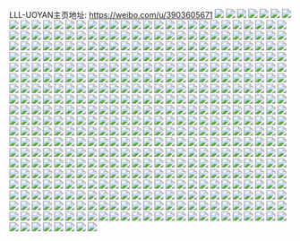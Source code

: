 LLL-UOYAN主页地址: https://weibo.com/u/3903605671 
![](https://wx4.sinaimg.cn/mw2000/e8ac4ba7gy1h92jmel3jvj22c03401ky.jpg) 
![](https://wx4.sinaimg.cn/mw2000/e8ac4ba7gy1h92jmfathbj22c0340hdt.jpg) 
![](https://wx4.sinaimg.cn/mw2000/e8ac4ba7gy1h92jmg2zqtj22c0340hdt.jpg) 
![](https://wx4.sinaimg.cn/mw2000/e8ac4ba7gy1h92jmgt8lcj22282o3b29.jpg) 
![](https://wx4.sinaimg.cn/mw2000/e8ac4ba7gy1h92jmbzej5j21vc2mtb29.jpg) 
![](https://wx4.sinaimg.cn/mw2000/e8ac4ba7gy1h92jmhko3lj22c02sce81.jpg) 
![](https://wx4.sinaimg.cn/mw2000/e8ac4ba7gy1h92jmie51tj225e2ltkjl.jpg) 
![](https://wx4.sinaimg.cn/mw2000/e8ac4ba7gy1h92jmj2lvlj22512um7wh.jpg) 
![](https://wx4.sinaimg.cn/mw2000/e8ac4ba7gy1h8wrapc7a4j22c0340qva.jpg) 
![](https://wx4.sinaimg.cn/mw2000/e8ac4ba7gy1h8wratj4h8j22c0340u10.jpg) 
![](https://wx4.sinaimg.cn/mw2000/e8ac4ba7gy1h8wrawuxsyj22bz2bze83.jpg) 
![](https://wx4.sinaimg.cn/mw2000/e8ac4ba7gy1h8wraxpjygj20lc0sgk46.jpg) 
![](https://wx4.sinaimg.cn/mw2000/e8ac4ba7gy1h8wrakd75zj22c0340kjq.jpg) 
![](https://wx4.sinaimg.cn/mw2000/e8ac4ba7gy1h8wrayaufbj20lc0sgwtc.jpg) 
![](https://wx4.sinaimg.cn/mw2000/e8ac4ba7gy1h8wrazgysrj22fz2gmhdu.jpg) 
![](https://wx4.sinaimg.cn/mw2000/e8ac4ba7gy1h8wrb2sj8oj22c0340u0z.jpg) 
![](https://wx4.sinaimg.cn/mw2000/e8ac4ba7gy1h8wrb3oj3cj20kw2we1kx.jpg) 
![](https://wx4.sinaimg.cn/mw2000/e8ac4ba7gy1h8wrb7567pj22bz2rt1l0.jpg) 
![](https://wx4.sinaimg.cn/mw2000/e8ac4ba7ly1h86dkrbsgpj20u00yajxz.jpg) 
![](https://wx4.sinaimg.cn/mw2000/e8ac4ba7ly1h86dwg2m4yj20u0140thq.jpg) 
![](https://wx4.sinaimg.cn/mw2000/e8ac4ba7ly1h86dkrwp7ej20u019mai0.jpg) 
![](https://wx4.sinaimg.cn/mw2000/e8ac4ba7ly1h855rg5bu0j20u0106n23.jpg) 
![](https://wx4.sinaimg.cn/mw2000/e8ac4ba7ly1h7r7us4rg8j20kw0vck0y.jpg) 
![](https://wx4.sinaimg.cn/mw2000/e8ac4ba7ly1h73v46jut7j22hl340aph.jpg) 
![](https://wx4.sinaimg.cn/mw2000/e8ac4ba7ly1h73v48bqq6j22bz2ifn5p.jpg) 
![](https://wx4.sinaimg.cn/mw2000/e8ac4ba7ly1h73v648dp6j20wi1yc7ke.jpg) 
![](https://wx4.sinaimg.cn/mw2000/e8ac4ba7ly1h73v6wjkvxj20wi1ycnds.jpg) 
![](https://wx4.sinaimg.cn/mw2000/e8ac4ba7ly1h6x2whppjbj20zk1bf7cg.jpg) 
![](https://wx4.sinaimg.cn/mw2000/e8ac4ba7ly1h6vy2m2tjgj20wi1yc7wh.jpg) 
![](https://wx4.sinaimg.cn/mw2000/e8ac4ba7ly1h6vy5rzte9j20kw4lje1q.jpg) 
![](https://wx4.sinaimg.cn/mw2000/e8ac4ba7ly1h6vy2ho1aqj22c0340npd.jpg) 
![](https://wx4.sinaimg.cn/mw2000/e8ac4ba7ly1h6q4kfmfsxj21o0280qv5.jpg) 
![](https://wx4.sinaimg.cn/mw2000/e8ac4ba7ly1h6q4kd93vfj21o02807wi.jpg) 
![](https://wx4.sinaimg.cn/mw2000/e8ac4ba7ly1h6q4l2zqyqj21o0280kjl.jpg) 
![](https://wx4.sinaimg.cn/mw2000/e8ac4ba7ly1h6q4l11bjrj22c0340x6r.jpg) 
![](https://wx4.sinaimg.cn/mw2000/e8ac4ba7ly1h6q4t47j2gj20kw1iu4f1.jpg) 
![](https://wx4.sinaimg.cn/mw2000/e8ac4ba7gy1h5d25mz83uj20u01407f7.jpg) 
![](https://wx4.sinaimg.cn/mw2000/e8ac4ba7gy1h5d25ky62zj20u0140ajk.jpg) 
![](https://wx4.sinaimg.cn/mw2000/e8ac4ba7gy1h5d77w9zdij20u0140q90.jpg) 
![](https://wx4.sinaimg.cn/mw2000/e8ac4ba7gy1h5d77t6s44j20u00u045p.jpg) 
![](https://wx4.sinaimg.cn/mw2000/e8ac4ba7gy1h5d30ytqk4j20kw2bi163.jpg) 
![](https://wx4.sinaimg.cn/mw2000/e8ac4ba7gy1h5d21evtolj20u0140jz7.jpg) 
![](https://wx4.sinaimg.cn/mw2000/e8ac4ba7gy1h5d20aq3vdj20u10u0tef.jpg) 
![](https://wx4.sinaimg.cn/mw2000/e8ac4ba7gy1h5d77ve2stj20u0140477.jpg) 
![](https://wx4.sinaimg.cn/mw2000/e8ac4ba7gy1h5d77vuedjj20u00u0aeq.jpg) 
![](https://wx4.sinaimg.cn/mw2000/e8ac4ba7gy1h57p2z6fy8j22c0340kjm.jpg) 
![](https://wx4.sinaimg.cn/mw2000/e8ac4ba7gy1h57p31qqebj21o02804qq.jpg) 
![](https://wx4.sinaimg.cn/mw2000/e8ac4ba7gy1h57p39pj3zj22c0340x6q.jpg) 
![](https://wx4.sinaimg.cn/mw2000/e8ac4ba7gy1h57p3cx7yfj22c03407wk.jpg) 
![](https://wx4.sinaimg.cn/mw2000/e8ac4ba7gy1h57p3f7mc4j22c0340npf.jpg) 
![](https://wx4.sinaimg.cn/mw2000/e8ac4ba7gy1h57p3h0runj22c03404qr.jpg) 
![](https://wx4.sinaimg.cn/mw2000/e8ac4ba7gy1h4eogdzcktj22c0340b2a.jpg) 
![](https://wx4.sinaimg.cn/mw2000/e8ac4ba7gy1h45egzhefwj22c0340b2a.jpg) 
![](https://wx4.sinaimg.cn/mw2000/e8ac4ba7gy1h4a33r5io8j22bz2bzhdu.jpg) 
![](https://wx4.sinaimg.cn/mw2000/e8ac4ba7gy1h45egy0re3j22c03401kz.jpg) 
![](https://wx4.sinaimg.cn/mw2000/e8ac4ba7gy1h4eoed5m4wj21400u048y.jpg) 
![](https://wx4.sinaimg.cn/mw2000/e8ac4ba7gy1h4eocv82ntj20mi0u0tcn.jpg) 
![](https://wx4.sinaimg.cn/mw2000/e8ac4ba7gy1h4a366vm4xj22c0340e82.jpg) 
![](https://wx4.sinaimg.cn/mw2000/e8ac4ba7gy1h4a36awjq6j22c0340u0z.jpg) 
![](https://wx4.sinaimg.cn/mw2000/e8ac4ba7gy1h4a3620ap8j22c03404qs.jpg) 
![](https://wx4.sinaimg.cn/mw2000/e8ac4ba7gy1h4a36cuhvdj22c0340npe.jpg) 
![](https://wx4.sinaimg.cn/mw2000/e8ac4ba7gy1h4eogc2e0nj22c0340hdu.jpg) 
![](https://wx4.sinaimg.cn/mw2000/e8ac4ba7gy1h4eojg1490j22c03404qq.jpg) 
![](https://wx4.sinaimg.cn/mw2000/e8ac4ba7gy1h4a36f7rirj22c0340e82.jpg) 
![](https://wx4.sinaimg.cn/mw2000/e8ac4ba7gy1h3yr43bs86j218w0u0h1i.jpg) 
![](https://wx4.sinaimg.cn/mw2000/e8ac4ba7gy1h3yr41jugdj218w0u0h1v.jpg) 
![](https://wx4.sinaimg.cn/mw2000/e8ac4ba7gy1h3yr44mzwhj218w0u07jr.jpg) 
![](https://wx4.sinaimg.cn/mw2000/e8ac4ba7gy1h3iabyknl0j20u018wguc.jpg) 
![](https://wx4.sinaimg.cn/mw2000/e8ac4ba7gy1h3iac082m0j20u018wqf5.jpg) 
![](https://wx4.sinaimg.cn/mw2000/e8ac4ba7gy1h3iac1uf7nj20u018xguw.jpg) 
![](https://wx4.sinaimg.cn/mw2000/e8ac4ba7gy1h3iac37yl6j20u018wdqx.jpg) 
![](https://wx4.sinaimg.cn/mw2000/e8ac4ba7gy1h3iac7rdrgj218w0u0tf3.jpg) 
![](https://wx4.sinaimg.cn/mw2000/e8ac4ba7gy1h3iac4apd0j20u018wn9q.jpg) 
![](https://wx4.sinaimg.cn/mw2000/e8ac4ba7gy1h3iac5l3wwj20u018wtlx.jpg) 
![](https://wx4.sinaimg.cn/mw2000/e8ac4ba7gy1h3iacazw9fj20u018w4c8.jpg) 
![](https://wx4.sinaimg.cn/mw2000/e8ac4ba7gy1h3iac6qycqj218w0u0gtt.jpg) 
![](https://wx4.sinaimg.cn/mw2000/e8ac4ba7gy1h3iabxprjdj218w0u00zl.jpg) 
![](https://wx4.sinaimg.cn/mw2000/e8ac4ba7gy1h3iac8j5izj20u018wwn3.jpg) 
![](https://wx4.sinaimg.cn/mw2000/e8ac4ba7gy1h3iac9m51vj20kw0rwq7u.jpg) 
![](https://wx4.sinaimg.cn/mw2000/e8ac4ba7gy1h3iacbkqdgj218w0u0wkp.jpg) 
![](https://wx4.sinaimg.cn/mw2000/e8ac4ba7gy1h3gbd6jtu4j20u00ui464.jpg) 
![](https://wx4.sinaimg.cn/mw2000/e8ac4ba7gy1h3gbd5fmvqj20u0140gwv.jpg) 
![](https://wx4.sinaimg.cn/mw2000/e8ac4ba7gy1h3gbd4v0ecj20u01acqg9.jpg) 
![](https://wx4.sinaimg.cn/mw2000/e8ac4ba7gy1h3gbd615hwj20u21da7uc.jpg) 
![](https://wx4.sinaimg.cn/mw2000/e8ac4ba7gy1h3gbbk1yvaj20kw10k7h4.jpg) 
![](https://wx4.sinaimg.cn/mw2000/e8ac4ba7ly1h39z8y2vnhj20u00u0q9l.jpg) 
![](https://wx4.sinaimg.cn/mw2000/e8ac4ba7ly1h39zrym1wtj20u01407fg.jpg) 
![](https://wx4.sinaimg.cn/mw2000/e8ac4ba7ly1h39zs079ynj20u00yswoa.jpg) 
![](https://wx4.sinaimg.cn/mw2000/e8ac4ba7ly1h39zw75v1aj20u0140n7u.jpg) 
![](https://wx4.sinaimg.cn/mw2000/e8ac4ba7ly1h3a0oxarn0j21410u044v.jpg) 
![](https://wx4.sinaimg.cn/mw2000/e8ac4ba7ly1h39zs14b8kj20u0140k2q.jpg) 
![](https://wx4.sinaimg.cn/mw2000/e8ac4ba7ly1h3a0sgd1owj20kw1zc4b7.jpg) 
![](https://wx4.sinaimg.cn/mw2000/e8ac4ba7ly1h2xrod14dxj20kw17iwnf.jpg) 
![](https://wx4.sinaimg.cn/mw2000/e8ac4ba7ly1h2xrodkavuj20u0140qah.jpg) 
![](https://wx4.sinaimg.cn/mw2000/e8ac4ba7ly1h2xroeaa13j20u01hck0h.jpg) 
![](https://wx4.sinaimg.cn/mw2000/e8ac4ba7ly1h2xrocc3w1j20u01407cq.jpg) 
![](https://wx4.sinaimg.cn/mw2000/e8ac4ba7ly1h2xroeyn1dj20u01407bv.jpg) 
![](https://wx4.sinaimg.cn/mw2000/e8ac4ba7ly1h2xu3waurwj20u01sygrn.jpg) 
![](https://wx4.sinaimg.cn/mw2000/e8ac4ba7ly1h2f28jgfssj20u014043r.jpg) 
![](https://wx4.sinaimg.cn/mw2000/e8ac4ba7ly1h2f28kflfzj20u0141agl.jpg) 
![](https://wx4.sinaimg.cn/mw2000/e8ac4ba7ly1h2f28kz9sjj20u014044i.jpg) 
![](https://wx4.sinaimg.cn/mw2000/e8ac4ba7ly1h208b08pjlj20k00ihmy2.jpg) 
![](https://wx4.sinaimg.cn/mw2000/e8ac4ba7ly1h13xz4oazlj20u01407dn.jpg) 
![](https://wx4.sinaimg.cn/mw2000/e8ac4ba7ly1h13xz5bpakj20u0140do8.jpg) 
![](https://wx4.sinaimg.cn/mw2000/e8ac4ba7ly1h07apcx635j20kw0vck1t.jpg) 
![](https://wx4.sinaimg.cn/mw2000/e8ac4ba7ly1h07auah3mej22c03407wi.jpg) 
![](https://wx4.sinaimg.cn/mw2000/e8ac4ba7ly1h07apbr3nyj21o02804qq.jpg) 
![](https://wx4.sinaimg.cn/mw2000/e8ac4ba7ly1h07aqkf1fdj22801o0e82.jpg) 
![](https://wx4.sinaimg.cn/mw2000/e8ac4ba7ly1h07apr6cd5j21o02801kz.jpg) 
![](https://wx4.sinaimg.cn/mw2000/e8ac4ba7ly1h07arimckmj22801o04qq.jpg) 
![](https://wx4.sinaimg.cn/mw2000/e8ac4ba7ly1gzzceanr04j21nz1nze81.jpg) 
![](https://wx4.sinaimg.cn/mw2000/e8ac4ba7ly1gyz5mjdon8j21o02801ky.jpg) 
![](https://wx4.sinaimg.cn/mw2000/e8ac4ba7ly1gyz5m32xr5j21o02801ky.jpg) 
![](https://wx4.sinaimg.cn/mw2000/e8ac4ba7ly1gyz5mudrm2j21o0280u0x.jpg) 
![](https://wx4.sinaimg.cn/mw2000/e8ac4ba7ly1gyz5n4gfxxj21o0280qv5.jpg) 
![](https://wx4.sinaimg.cn/mw2000/e8ac4ba7gy1gyenoakjykj20kw0ti11h.jpg) 
![](https://wx4.sinaimg.cn/mw2000/e8ac4ba7gy1gyenocx6oij222x2iekjm.jpg) 
![](https://wx4.sinaimg.cn/mw2000/e8ac4ba7gy1gyenognxwrj22bz2pe7wk.jpg) 
![](https://wx4.sinaimg.cn/mw2000/e8ac4ba7gy1gyenoa0otgj22c02qnu0z.jpg) 
![](https://wx4.sinaimg.cn/mw2000/e8ac4ba7gy1gyenol48jlj22c03407wj.jpg) 
![](https://wx4.sinaimg.cn/mw2000/e8ac4ba7gy1gyenop5x0wj22c03407wj.jpg) 
![](https://wx4.sinaimg.cn/mw2000/e8ac4ba7gy1gyenos8swjj22bz2vt4qr.jpg) 
![](https://wx4.sinaimg.cn/mw2000/e8ac4ba7gy1gy7x4c5kjwj20xc2s0npd.jpg) 
![](https://wx4.sinaimg.cn/mw2000/e8ac4ba7gy1gy7x1p9aljj20xc2yzkjl.jpg) 
![](https://wx4.sinaimg.cn/mw2000/e8ac4ba7gy1gy7x76osduj20zg1ba42h.jpg) 
![](https://wx4.sinaimg.cn/mw2000/e8ac4ba7gy1gy7x4ga3hij22c02bzhdu.jpg) 
![](https://wx4.sinaimg.cn/mw2000/e8ac4ba7gy1gy7x4kun0wj22c03401l1.jpg) 
![](https://wx4.sinaimg.cn/mw2000/e8ac4ba7gy1gy7x24a7w1j23402c0kjo.jpg) 
![](https://wx4.sinaimg.cn/mw2000/e8ac4ba7gy1gy7x75lugwj22c0340u0y.jpg) 
![](https://wx4.sinaimg.cn/mw2000/e8ac4ba7gy1gy7xb8jbf4j233z23mu0z.jpg) 
![](https://wx4.sinaimg.cn/mw2000/e8ac4ba7gy1gy7xe4m4d6j20wi0wijxv.jpg) 
![](https://wx4.sinaimg.cn/mw2000/e8ac4ba7ly1gxxgjatvgdj2334446npf.jpg) 
![](https://wx4.sinaimg.cn/mw2000/e8ac4ba7ly1gxxgk9v73dj22db35shdv.jpg) 
![](https://wx4.sinaimg.cn/mw2000/e8ac4ba7ly1gxxgkfif6jj2334446x6r.jpg) 
![](https://wx4.sinaimg.cn/mw2000/e8ac4ba7ly1gxxgksmkzrj22db35s7wk.jpg) 
![](https://wx4.sinaimg.cn/mw2000/e8ac4ba7ly1gxxgkv18fsj2334446e83.jpg) 
![](https://wx4.sinaimg.cn/mw2000/e8ac4ba7ly1gxw5sj62lvj22c0340x6q.jpg) 
![](https://wx4.sinaimg.cn/mw2000/e8ac4ba7ly1gxw5sbttv3j23402c01l0.jpg) 
![](https://wx4.sinaimg.cn/mw2000/e8ac4ba7ly1gxw5sn9flvj22bz2bzx6p.jpg) 
![](https://wx4.sinaimg.cn/mw2000/e8ac4ba7ly1gxw5svyk4aj22c0340u0z.jpg) 
![](https://wx4.sinaimg.cn/mw2000/e8ac4ba7gy1gwn1861nvkj22c02apu0y.jpg) 
![](https://wx4.sinaimg.cn/mw2000/e8ac4ba7gy1gwn18n77woj22bz1ygb2a.jpg) 
![](https://wx4.sinaimg.cn/mw2000/e8ac4ba7gy1gwn197h5e8j22b62f0kjn.jpg) 
![](https://wx4.sinaimg.cn/mw2000/e8ac4ba7gy1gwn1b1swzbj22c03404qs.jpg) 
![](https://wx4.sinaimg.cn/mw2000/e8ac4ba7gy1gwn2a1vrm3j2340340kjp.jpg) 
![](https://wx4.sinaimg.cn/mw2000/e8ac4ba7gy1gwn2a66pp9j20xc2bcb29.jpg) 
![](https://wx4.sinaimg.cn/mw2000/e8ac4ba7gy1gwn2fd26rtj22c03407wi.jpg) 
![](https://wx4.sinaimg.cn/mw2000/e8ac4ba7gy1gwn2j8f1cqj22c0340x6q.jpg) 
![](https://wx4.sinaimg.cn/mw2000/e8ac4ba7gy1gwmna5xxgaj22c0340kjl.jpg) 
![](https://wx4.sinaimg.cn/mw2000/e8ac4ba7gy1gwmnbha7npj22801o0kjm.jpg) 
![](https://wx4.sinaimg.cn/mw2000/e8ac4ba7ly1gwlu2kiochj20ik0ljq8t.jpg) 
![](https://wx4.sinaimg.cn/mw2000/e8ac4ba7ly1gwltqafpofj21o02807wi.jpg) 
![](https://wx4.sinaimg.cn/mw2000/e8ac4ba7gy1gwm3auc7qcj213u0tu17b.jpg) 
![](https://wx4.sinaimg.cn/mw2000/e8ac4ba7ly1gwltomx1c3j22c0340npe.jpg) 
![](https://wx4.sinaimg.cn/mw2000/e8ac4ba7gy1gwmnabcoqyj22bx33x1kz.jpg) 
![](https://wx4.sinaimg.cn/mw2000/e8ac4ba7gy1gwmna3ottxj22c0340b29.jpg) 
![](https://wx4.sinaimg.cn/mw2000/e8ac4ba7gy1gwmnaxijjsj22c0340b29.jpg) 
![](https://wx4.sinaimg.cn/mw2000/e8ac4ba7ly1gwltve7osxj20u018wjum.jpg) 
![](https://wx4.sinaimg.cn/mw2000/e8ac4ba7ly1gwltvenppcj20u018wadn.jpg) 
![](https://wx4.sinaimg.cn/mw2000/e8ac4ba7ly1gwltvcxxyaj20u018wq8l.jpg) 
![](https://wx4.sinaimg.cn/mw2000/e8ac4ba7ly1gwltvezq4rj20u018wadj.jpg) 
![](https://wx4.sinaimg.cn/mw2000/e8ac4ba7ly1gwltvy5a7xj21o02804qq.jpg) 
![](https://wx4.sinaimg.cn/mw2000/e8ac4ba7ly1gwltvgzh11j20u018wdkd.jpg) 
![](https://wx4.sinaimg.cn/mw2000/e8ac4ba7ly1gwltvhd141j20u010w4b7.jpg) 
![](https://wx4.sinaimg.cn/mw2000/e8ac4ba7ly1gwltvr3r6wj22c0340b2a.jpg) 
![](https://wx4.sinaimg.cn/mw2000/e8ac4ba7ly1gwltvuzn23j21o0280000.jpg) 
![](https://wx4.sinaimg.cn/mw2000/e8ac4ba7ly1gw4l35hz16j22df35s1ky.jpg) 
![](https://wx4.sinaimg.cn/mw2000/e8ac4ba7ly1gw4l3kwqayj22df35s1ky.jpg) 
![](https://wx4.sinaimg.cn/mw2000/e8ac4ba7ly1gw4l426uxxj22df35s4qq.jpg) 
![](https://wx4.sinaimg.cn/mw2000/e8ac4ba7ly1gw4l4e9g6gj22df35snpd.jpg) 
![](https://wx4.sinaimg.cn/mw2000/e8ac4ba7ly1gw4l48yhn0j22df35s4qq.jpg) 
![](https://wx4.sinaimg.cn/mw2000/e8ac4ba7ly1gw4l38tvfyj2334446npf.jpg) 
![](https://wx4.sinaimg.cn/mw2000/e8ac4ba7ly1gw4l3rqyecj22832yox6p.jpg) 
![](https://wx4.sinaimg.cn/mw2000/e8ac4ba7ly1gw4l4ku0awj22df35s4qq.jpg) 
![](https://wx4.sinaimg.cn/mw2000/e8ac4ba7ly1gw4l4ojfnoj22832yokjl.jpg) 
![](https://wx4.sinaimg.cn/mw2000/004gb89Nly1gvpnyy3n9uj62c0340e8402.jpg) 
![](https://wx4.sinaimg.cn/mw2000/004gb89Nly1gvpo0662t5j62c03407wl02.jpg) 
![](https://wx4.sinaimg.cn/mw2000/004gb89Nly1gvpo0aw9vsj62c0340npf02.jpg) 
![](https://wx4.sinaimg.cn/mw2000/004gb89Nly1gvnd2mdxhwj61o0280e8202.jpg) 
![](https://wx4.sinaimg.cn/mw2000/004gb89Nly1gvnd2kra22j60wi0x1afb02.jpg) 
![](https://wx4.sinaimg.cn/mw2000/004gb89Nly1gvnd2hrfikj60xc2807wh02.jpg) 
![](https://wx4.sinaimg.cn/mw2000/004gb89Nly1gvnd2g2je9j60xc365qv502.jpg) 
![](https://wx4.sinaimg.cn/mw2000/004gb89Nly1gvnd2ob95sj61o0280hdu02.jpg) 
![](https://wx4.sinaimg.cn/mw2000/004gb89Nly1gvnd2kh0rgj628s28sb2a02.jpg) 
![](https://wx4.sinaimg.cn/mw2000/e8ac4ba7ly1gvnd2p2y5fj20zg1bana9.jpg) 
![](https://wx4.sinaimg.cn/mw2000/004gb89Nly1gvnd2sxejvj62c0340qv702.jpg) 
![](https://wx4.sinaimg.cn/mw2000/004gb89Nly1gvnd396qlpj615o3h04qq02.jpg) 
![](https://wx4.sinaimg.cn/mw2000/004gb89Ngy1gvhoqg82dwj60ty18yth302.jpg) 
![](https://wx4.sinaimg.cn/mw2000/004gb89Ngy1gvhoqgs0qnj618y0tydq402.jpg) 
![](https://wx4.sinaimg.cn/mw2000/004gb89Ngy1gvhotl6ohrj618y0tyqhj02.jpg) 
![](https://wx4.sinaimg.cn/mw2000/004gb89Ngy1gvhoqfsaklj60u019odnz02.jpg) 
![](https://wx4.sinaimg.cn/mw2000/004gb89Ngy1gvhos83w77j62802yob2a02.jpg) 
![](https://wx4.sinaimg.cn/mw2000/004gb89Ngy1gvhoqxejhxj60mi0midl902.jpg) 
![](https://wx4.sinaimg.cn/mw2000/004gb89Ngy1gvhoqq22btj62c0340npd02.jpg) 
![](https://wx4.sinaimg.cn/mw2000/004gb89Ngy1gvhoqwqgdkj62c0340hdx02.jpg) 
![](https://wx4.sinaimg.cn/mw2000/004gb89Ngy1gvhov1nl9dj60u0140jyb02.jpg) 
![](https://wx4.sinaimg.cn/mw2000/004gb89Nly1gv8brk73e2j62c0340b2a02.jpg) 
![](https://wx4.sinaimg.cn/mw2000/004gb89Nly1gv8brpagi4j61tr2u3hdu02.jpg) 
![](https://wx4.sinaimg.cn/mw2000/004gb89Nly1gv8briemmzj61w32ovhdu02.jpg) 
![](https://wx4.sinaimg.cn/mw2000/004gb89Nly1gv8brq6f0nj60me10bdp402.jpg) 
![](https://wx4.sinaimg.cn/mw2000/004gb89Nly1gv4dfnr390j60xc5ywkjn02.jpg) 
![](https://wx4.sinaimg.cn/mw2000/004gb89Nly1gv4dfphebmj60xc5m81ky02.jpg) 
![](https://wx4.sinaimg.cn/mw2000/004gb89Nly1gv4dg9nboij60xc4fl7wi02.jpg) 
![](https://wx4.sinaimg.cn/mw2000/004gb89Nly1gv4dgapjroj656o3ggqv602.jpg) 
![](https://wx4.sinaimg.cn/mw2000/004gb89Nly1guznm01es1j62801o04qq02.jpg) 
![](https://wx4.sinaimg.cn/mw2000/004gb89Nly1guznimwc4bj62c0340b2a02.jpg) 
![](https://wx4.sinaimg.cn/mw2000/004gb89Nly1guzniod0lvj62c0340hdv02.jpg) 
![](https://wx4.sinaimg.cn/mw2000/004gb89Nly1guznmizl4oj60kw0vcjy802.jpg) 
![](https://wx4.sinaimg.cn/mw2000/004gb89Nly1gv00dedw8cj60u017jqew02.jpg) 
![](https://wx4.sinaimg.cn/mw2000/004gb89Nly1guznicctdyj62c02bzhdu02.jpg) 
![](https://wx4.sinaimg.cn/mw2000/004gb89Nly1guznictpjpj60oz0qsage02.jpg) 
![](https://wx4.sinaimg.cn/mw2000/004gb89Nly1guznik2nofj62bz2bzx6q02.jpg) 
![](https://wx4.sinaimg.cn/mw2000/004gb89Nly1guznircz1sj60aw0gcgmz02.jpg) 
![](https://wx4.sinaimg.cn/mw2000/004gb89Ngy1guvnpoc6c6j60me0r40xy02.jpg) 
![](https://wx4.sinaimg.cn/mw2000/e8ac4ba7ly1gtsxaah5ijj22c0340hdv.jpg) 
![](https://wx4.sinaimg.cn/mw2000/e8ac4ba7gy1gtlc0akef9j233y3401l4.jpg) 
![](https://wx4.sinaimg.cn/mw2000/e8ac4ba7gy1gtlc0d73usj22am2amhdu.jpg) 
![](https://wx4.sinaimg.cn/mw2000/e8ac4ba7gy1gtlc0ftrk9j22c02bz1ky.jpg) 
![](https://wx4.sinaimg.cn/mw2000/e8ac4ba7gy1gtlc0hix20j22bz2bznpd.jpg) 
![](https://wx4.sinaimg.cn/mw2000/e8ac4ba7gy1gtlc22y7qaj20l30l3q7s.jpg) 
![](https://wx4.sinaimg.cn/mw2000/e8ac4ba7gy1gtlc22c2xuj22c0340kjn.jpg) 
![](https://wx4.sinaimg.cn/mw2000/e8ac4ba7gy1gtatbbznz7j2340340hdw.jpg) 
![](https://wx4.sinaimg.cn/mw2000/e8ac4ba7gy1gtatbqygl6j233w340b2d.jpg) 
![](https://wx4.sinaimg.cn/mw2000/e8ac4ba7gy1gtatbwhfglj22bz2bz7wi.jpg) 
![](https://wx4.sinaimg.cn/mw2000/e8ac4ba7gy1gtatb43784j22c0340x6s.jpg) 
![](https://wx4.sinaimg.cn/mw2000/004gb89Ngy1gtatby2cbkj616o1kwe8102.jpg) 
![](https://wx4.sinaimg.cn/mw2000/e8ac4ba7gy1gtatc0fsfjj22c12c0u0x.jpg) 
![](https://wx4.sinaimg.cn/mw2000/e8ac4ba7gy1gtatc3t7mxj22c02c0qv5.jpg) 
![](https://wx4.sinaimg.cn/mw2000/e8ac4ba7gy1gtatckafekj23403401l1.jpg) 
![](https://wx4.sinaimg.cn/mw2000/e8ac4ba7gy1gtatcnmyenj22c03401kz.jpg) 
![](https://wx4.sinaimg.cn/mw2000/e8ac4ba7gy1gswzrkiop7j233w3404qw.jpg) 
![](https://wx4.sinaimg.cn/mw2000/e8ac4ba7gy1gswzrf0telj2340340x6w.jpg) 
![](https://wx4.sinaimg.cn/mw2000/004gb89Ngy1gswzrnw5hcj6340340kjn02.jpg) 
![](https://wx4.sinaimg.cn/mw2000/e8ac4ba7gy1gswzrsi578j2340340npi.jpg) 
![](https://wx4.sinaimg.cn/mw2000/e8ac4ba7gy1gs2n1zk56uj20lr0lpqcq.jpg) 
![](https://wx4.sinaimg.cn/mw2000/e8ac4ba7gy1gs2pp86xmoj22c03401l5.jpg) 
![](https://wx4.sinaimg.cn/mw2000/e8ac4ba7gy1gs2ppbgh95j22c0340kjq.jpg) 
![](https://wx4.sinaimg.cn/mw2000/e8ac4ba7gy1gs2ppe5cszj22c0340e87.jpg) 
![](https://wx4.sinaimg.cn/mw2000/e8ac4ba7gy1gs2pph7jk4j22c03407wn.jpg) 
![](https://wx4.sinaimg.cn/mw2000/004gb89Ngy1gs2ppirtisj62c03404qp02.jpg) 
![](https://wx4.sinaimg.cn/mw2000/e8ac4ba7gy1gs2pp4d8hsj22c0340qvc.jpg) 
![](https://wx4.sinaimg.cn/mw2000/e8ac4ba7gy1gs2ppo249sj22c0340u13.jpg) 
![](https://wx4.sinaimg.cn/mw2000/e8ac4ba7gy1gs2pqbxtkfj225x2vxhe2.jpg) 
![](https://wx4.sinaimg.cn/mw2000/e8ac4ba7ly1grp3lb7flrj22c0340qv5.jpg) 
![](https://wx4.sinaimg.cn/mw2000/e8ac4ba7ly1grp3lgi7nrj20u014041r.jpg) 
![](https://wx4.sinaimg.cn/mw2000/e8ac4ba7ly1grp3lh2qsqj20u0140n2j.jpg) 
![](https://wx4.sinaimg.cn/mw2000/e8ac4ba7ly1grp3lfa1b6j22c0340kjl.jpg) 
![](https://wx4.sinaimg.cn/mw2000/e8ac4ba7ly1grp3qjqva2j20u0140dnk.jpg) 
![](https://wx4.sinaimg.cn/mw2000/e8ac4ba7ly1grp3lt72oqj20u018zkjl.jpg) 
![](https://wx4.sinaimg.cn/mw2000/e8ac4ba7ly1grp3lpfn60j20vt0i5asj.jpg) 
![](https://wx4.sinaimg.cn/mw2000/e8ac4ba7ly1grp3qj4907j20u00u7aet.jpg) 
![](https://wx4.sinaimg.cn/mw2000/e8ac4ba7ly1grp3qgzrdzj23402c04qq.jpg) 
![](https://wx4.sinaimg.cn/mw2000/004gb89Ngy1graygwfb61j634031db2n02.jpg) 
![](https://wx4.sinaimg.cn/mw2000/e8ac4ba7gy1grayh11ihuj234031d7wx.jpg) 
![](https://wx4.sinaimg.cn/mw2000/e8ac4ba7gy1grayh4tjytj234031d7wt.jpg) 
![](https://wx4.sinaimg.cn/mw2000/e8ac4ba7gy1grayh9ovq6j234031d7wx.jpg) 
![](https://wx4.sinaimg.cn/mw2000/e8ac4ba7gy1graygs6lu6j234031dx74.jpg) 
![](https://wx4.sinaimg.cn/mw2000/e8ac4ba7gy1grayhe6k6kj234031d7wu.jpg) 
![](https://wx4.sinaimg.cn/mw2000/e8ac4ba7gy1gqr9otp7i7j21kw16o7v9.jpg) 
![](https://wx4.sinaimg.cn/mw2000/e8ac4ba7gy1gqr9ppofh1j21kv16n4po.jpg) 
![](https://wx4.sinaimg.cn/mw2000/e8ac4ba7gy1gqr9ornq3uj22bx33x7wi.jpg) 
![](https://wx4.sinaimg.cn/mw2000/e8ac4ba7gy1gqmnncm449j20ni0vc1kx.jpg) 
![](https://wx4.sinaimg.cn/mw2000/e8ac4ba7gy1gqmnnhhb6sj22c1340npl.jpg) 
![](https://wx4.sinaimg.cn/mw2000/e8ac4ba7gy1gqmnnbjy0nj21kw1kw1l0.jpg) 
![](https://wx4.sinaimg.cn/mw2000/e8ac4ba7gy1gqmnnnqv3fj22e92e9x70.jpg) 
![](https://wx4.sinaimg.cn/mw2000/e8ac4ba7gy1gqmnnszy43j2340340b2o.jpg) 
![](https://wx4.sinaimg.cn/mw2000/e8ac4ba7gy1gqmo24ayumj21kw16onpf.jpg) 
![](https://wx4.sinaimg.cn/mw2000/e8ac4ba7gy1gq0kbkazywj20w01kwhdl.jpg) 
![](https://wx4.sinaimg.cn/mw2000/e8ac4ba7gy1gq0kbmrh7qj223u35sb2g.jpg) 
![](https://wx4.sinaimg.cn/mw2000/e8ac4ba7gy1gq0kbr39yvj22c0340qv7.jpg) 
![](https://wx4.sinaimg.cn/mw2000/e8ac4ba7gy1gq0kce1g11j22c03401l1.jpg) 
![](https://wx4.sinaimg.cn/mw2000/e8ac4ba7ly1gpxl5j45evj22c02p0x6w.jpg) 
![](https://wx4.sinaimg.cn/mw2000/e8ac4ba7ly1gpxl67pv7uj22c02c0b2f.jpg) 
![](https://wx4.sinaimg.cn/mw2000/e8ac4ba7ly1gpxl5wjlpuj22c02c04qx.jpg) 
![](https://wx4.sinaimg.cn/mw2000/e8ac4ba7ly1gpxl639iojj22c02c0e88.jpg) 
![](https://wx4.sinaimg.cn/mw2000/e8ac4ba7ly1gpxl8n6ko1j22bz2q8e88.jpg) 
![](https://wx4.sinaimg.cn/mw2000/e8ac4ba7ly1gpxl5r08l0j22bz2l2he2.jpg) 
![](https://wx4.sinaimg.cn/mw2000/e8ac4ba7ly1gpxl6m42g1j22bz2bzhdy.jpg) 
![](https://wx4.sinaimg.cn/mw2000/e8ac4ba7ly1gpxl6qxn3tj21nu1nuhdv.jpg) 
![](https://wx4.sinaimg.cn/mw2000/e8ac4ba7ly1gpxl6dyvupj22c03407wq.jpg) 
![](https://wx4.sinaimg.cn/mw2000/e8ac4ba7gy1gpsgaq6qemj22bz340x6w.jpg) 
![](https://wx4.sinaimg.cn/mw2000/e8ac4ba7gy1gpsgb3dai6j23402c0kjw.jpg) 
![](https://wx4.sinaimg.cn/mw2000/e8ac4ba7gy1gpsgbartxgj22bz2bze8a.jpg) 
![](https://wx4.sinaimg.cn/mw2000/e8ac4ba7gy1gpsgbgop2gj22bz2bzb2i.jpg) 
![](https://wx4.sinaimg.cn/mw2000/e8ac4ba7gy1gpsgbn95kfj22c2340he1.jpg) 
![](https://wx4.sinaimg.cn/mw2000/e8ac4ba7gy1gpsgbz851hj22da35sx79.jpg) 
![](https://wx4.sinaimg.cn/mw2000/e8ac4ba7gy1gpsgc5mcpcj22bz2bzb2h.jpg) 
![](https://wx4.sinaimg.cn/mw2000/e8ac4ba7gy1gpsgcctlpqj23402c0kjx.jpg) 
![](https://wx4.sinaimg.cn/mw2000/e8ac4ba7gy1gpsgajkhbdj22c02c0u17.jpg) 
![](https://wx4.sinaimg.cn/mw2000/e8ac4ba7ly1gon6pz57cuj234031dhdu.jpg) 
![](https://wx4.sinaimg.cn/mw2000/e8ac4ba7ly1gon6pzzhopj234031d7wi.jpg) 
![](https://wx4.sinaimg.cn/mw2000/e8ac4ba7ly1gon6q1iildj23402c07wi.jpg) 
![](https://wx4.sinaimg.cn/mw2000/e8ac4ba7ly1gon6q3wuzoj23403401kz.jpg) 
![](https://wx4.sinaimg.cn/mw2000/e8ac4ba7ly1gon6q4gcilj20u00u077m.jpg) 
![](https://wx4.sinaimg.cn/mw2000/e8ac4ba7ly1gon6pw80bwj23403407wj.jpg) 
![](https://wx4.sinaimg.cn/mw2000/e8ac4ba7ly1go8aaqhmm2j21o0280e82.jpg) 
![](https://wx4.sinaimg.cn/mw2000/e8ac4ba7ly1go60d4j2wvj23402c01ky.jpg) 
![](https://wx4.sinaimg.cn/mw2000/e8ac4ba7ly1go60d77j3lj22bz2a6u0x.jpg) 
![](https://wx4.sinaimg.cn/mw2000/e8ac4ba7ly1go60d8xc85j22bz1tw4qp.jpg) 
![](https://wx4.sinaimg.cn/mw2000/e8ac4ba7ly1go60de5j7xj22bx33xnpd.jpg) 
![](https://wx4.sinaimg.cn/mw2000/e8ac4ba7ly1go60db8jaij22bz33xnpe.jpg) 
![](https://wx4.sinaimg.cn/mw2000/e8ac4ba7ly1go60eadyqdj22c03407wj.jpg) 
![](https://wx4.sinaimg.cn/mw2000/e8ac4ba7ly1gnk13eqbkqj22801o0npd.jpg) 
![](https://wx4.sinaimg.cn/mw2000/e8ac4ba7ly1gnfe2o9f6jj22802yo4qr.jpg) 
![](https://wx4.sinaimg.cn/mw2000/e8ac4ba7ly1gnfdx464cvj22c0340kjn.jpg) 
![](https://wx4.sinaimg.cn/mw2000/e8ac4ba7ly1gnfdx7w2tdj22c02c0e82.jpg) 
![](https://wx4.sinaimg.cn/mw2000/e8ac4ba7ly1gnfdxauo8aj2280280qv6.jpg) 
![](https://wx4.sinaimg.cn/mw2000/e8ac4ba7ly1gnfdx01oz8j22c02c04qq.jpg) 
![](https://wx4.sinaimg.cn/mw2000/e8ac4ba7ly1gnfdwtaqnlj22c0340e83.jpg) 
![](https://wx4.sinaimg.cn/mw2000/e8ac4ba7ly1gnfdxgt9xfj22c0340npe.jpg) 
![](https://wx4.sinaimg.cn/mw2000/e8ac4ba7ly1gnfdxdz4exj22c02c01kz.jpg) 
![](https://wx4.sinaimg.cn/mw2000/e8ac4ba7ly1gnfdxig44tj22c0340e82.jpg) 
![](https://wx4.sinaimg.cn/mw2000/e8ac4ba7ly1gm4pyvqzx4j20u01sxb29.jpg) 
![](https://wx4.sinaimg.cn/mw2000/e8ac4ba7ly1gleyyrb158j22801o01ky.jpg) 
![](https://wx4.sinaimg.cn/mw2000/e8ac4ba7ly1glbv1h6o8mj20u00ol42j.jpg) 
![](https://wx4.sinaimg.cn/mw2000/e8ac4ba7ly1ghnblwp1m6j210x0u0gry.jpg) 
![](https://wx4.sinaimg.cn/mw2000/e8ac4ba7ly1ghnblxbej4j218z0u0dna.jpg) 
![](https://wx4.sinaimg.cn/mw2000/e8ac4ba7ly1ghnblwbqx1j20u0146agg.jpg) 
![](https://wx4.sinaimg.cn/mw2000/e8ac4ba7ly1ghnblxtlo0j218z0u0ah9.jpg) 
![](https://wx4.sinaimg.cn/mw2000/e8ac4ba7ly1ghnbly47pjj20u012xte5.jpg) 
![](https://wx4.sinaimg.cn/mw2000/e8ac4ba7ly1ghnblyl9tqj20u0140al2.jpg) 
![](https://wx4.sinaimg.cn/mw2000/e8ac4ba7ly1gh6xfglxpnj20u0140ale.jpg) 
![](https://wx4.sinaimg.cn/mw2000/e8ac4ba7ly1gh6xfimizej20u0140jzg.jpg) 
![](https://wx4.sinaimg.cn/mw2000/e8ac4ba7ly1gh6xfhgf54j20u0140guk.jpg) 
![](https://wx4.sinaimg.cn/mw2000/e8ac4ba7ly1gh6xfh2941j20u0140wyw.jpg) 
![](https://wx4.sinaimg.cn/mw2000/e8ac4ba7ly1gh6xfj91fwj20u0140jzn.jpg) 
![](https://wx4.sinaimg.cn/mw2000/e8ac4ba7ly1gh6xfix3jij20u010gdnq.jpg) 
![](https://wx4.sinaimg.cn/mw2000/e8ac4ba7ly1ggh8xoese5j21kw11vnkw.jpg) 
![](https://wx4.sinaimg.cn/mw2000/e8ac4ba7ly1ggh8xop82yj21121177d7.jpg) 
![](https://wx4.sinaimg.cn/mw2000/e8ac4ba7ly1ggh94u0znej211y11zna9.jpg) 
![](https://wx4.sinaimg.cn/mw2000/e8ac4ba7ly1ggh8xpfby9j22by2c0u0x.jpg) 
![](https://wx4.sinaimg.cn/mw2000/e8ac4ba7ly1ggh8xq6fakj22c02c07wh.jpg) 
![](https://wx4.sinaimg.cn/mw2000/e8ac4ba7ly1ggh8xo05kgj21jk112qlb.jpg) 
![](https://wx4.sinaimg.cn/mw2000/e8ac4ba7ly1ggh8xr5rwjj2114112dmf.jpg) 
![](https://wx4.sinaimg.cn/mw2000/e8ac4ba7ly1ggh8xqqg2sj21xp1xp7kr.jpg) 
![](https://wx4.sinaimg.cn/mw2000/e8ac4ba7ly1ggh8xvnyhvj2114112dm4.jpg) 
![](https://wx4.sinaimg.cn/mw2000/e8ac4ba7ly1gg0udhv5zrj22402n4x6p.jpg) 
![](https://wx4.sinaimg.cn/mw2000/e8ac4ba7ly1gg0udle9s2j22nf1zkqv5.jpg) 
![](https://wx4.sinaimg.cn/mw2000/e8ac4ba7ly1gg0udfszrjj23402c0kgh.jpg) 
![](https://wx4.sinaimg.cn/mw2000/e8ac4ba7ly1gg0udit19yj20yi1pcx6p.jpg) 
![](https://wx4.sinaimg.cn/mw2000/e8ac4ba7ly1gg0udjxvabj23402c04qr.jpg) 
![](https://wx4.sinaimg.cn/mw2000/e8ac4ba7ly1gg0udkree7j21400u00z0.jpg) 
![](https://wx4.sinaimg.cn/mw2000/e8ac4ba7ly1gfh1uoflxij20u018z0zs.jpg) 
![](https://wx4.sinaimg.cn/mw2000/e8ac4ba7ly1gfh1uo5gwnj20u018zgu3.jpg) 
![](https://wx4.sinaimg.cn/mw2000/e8ac4ba7ly1gfh1uoodxzj20u018ztgo.jpg) 
![](https://wx4.sinaimg.cn/mw2000/e8ac4ba7ly1gfh1up452sj20u018zn4d.jpg) 
![](https://wx4.sinaimg.cn/mw2000/e8ac4ba7ly1gfh1upce9qj20u018zdnn.jpg) 
![](https://wx4.sinaimg.cn/mw2000/e8ac4ba7ly1gfh1upmpz4j218z0u0jzb.jpg) 
![](https://wx4.sinaimg.cn/mw2000/e8ac4ba7ly1gfh1upwmqlj218z0u0n4w.jpg) 
![](https://wx4.sinaimg.cn/mw2000/e8ac4ba7ly1gfh1uq5yfmj218z0u0jzg.jpg) 
![](https://wx4.sinaimg.cn/mw2000/e8ac4ba7ly1gfh1uqg270j218z0u0do0.jpg) 
![](https://wx4.sinaimg.cn/mw2000/e8ac4ba7ly1gfh1uqoulsj218z0u046s.jpg) 
![](https://wx4.sinaimg.cn/mw2000/e8ac4ba7ly1gfejg7i0f0j21kw16oqh6.jpg) 
![](https://wx4.sinaimg.cn/mw2000/e8ac4ba7ly1gfejg5xzpnj21kw17aam8.jpg) 
![](https://wx4.sinaimg.cn/mw2000/e8ac4ba7ly1gfejieg3r0j20jg0jg0uz.jpg) 
![](https://wx4.sinaimg.cn/mw2000/e8ac4ba7ly1geg6okh8m8j21kw1kwkjl.jpg) 
![](https://wx4.sinaimg.cn/mw2000/e8ac4ba7ly1geg6olv5mvj21kw1kwnpd.jpg) 
![](https://wx4.sinaimg.cn/mw2000/e8ac4ba7ly1geg6omu937j21kw1kwqu3.jpg) 
![](https://wx4.sinaimg.cn/mw2000/e8ac4ba7ly1gdp0gzf9koj20p01hcjue.jpg) 
![](https://wx4.sinaimg.cn/mw2000/e8ac4ba7ly1gdp0haundyj20on1hbgok.jpg) 
![](https://wx4.sinaimg.cn/mw2000/e8ac4ba7ly1gdphtzrka2j20u01hcb2d.jpg) 
![](https://wx4.sinaimg.cn/mw2000/e8ac4ba7ly1gdp0sgs29dj20sg0g0wgq.jpg) 
![](https://wx4.sinaimg.cn/mw2000/e8ac4ba7ly1gdp0odv45uj20u0140dlo.jpg) 
![](https://wx4.sinaimg.cn/mw2000/e8ac4ba7ly1gdp0oxtjc2j21400u0th8.jpg) 
![](https://wx4.sinaimg.cn/mw2000/e8ac4ba7ly1gdp0p56ogcj213y0u011j.jpg) 
![](https://wx4.sinaimg.cn/mw2000/e8ac4ba7ly1gdp1bdxwqoj20ru5lx1kx.jpg) 
![](https://wx4.sinaimg.cn/mw2000/e8ac4ba7ly1gdp0p5q3mnj20dy0omdfy.jpg) 
![](https://wx4.sinaimg.cn/mw2000/e8ac4ba7ly1gdh0tbmq2dj23402c0hdt.jpg) 
![](https://wx4.sinaimg.cn/mw2000/e8ac4ba7ly1gdh0tg08u8j21o01o01kf.jpg) 
![](https://wx4.sinaimg.cn/mw2000/e8ac4ba7ly1gb6s658dvmj20ru1joatr.jpg) 
![](https://wx4.sinaimg.cn/mw2000/e8ac4ba7ly1gb6s6rnny1j21x8253hdt.jpg) 
![](https://wx4.sinaimg.cn/mw2000/e8ac4ba7ly1gb6s61v6kej2221221e82.jpg) 
![](https://wx4.sinaimg.cn/mw2000/e8ac4ba7ly1gb6s640r49j216o16owtv.jpg) 
![](https://wx4.sinaimg.cn/mw2000/e8ac4ba7ly1gb6s64o0bbj22c02c0hdv.jpg) 
![](https://wx4.sinaimg.cn/mw2000/e8ac4ba7ly1gb6s62bpq7j22c0340npd.jpg) 
![](https://wx4.sinaimg.cn/mw2000/e8ac4ba7ly1gb6s614ej4j22am2aob0d.jpg) 
![](https://wx4.sinaimg.cn/mw2000/e8ac4ba7ly1gb6s6369rhj22by2c049m.jpg) 
![](https://wx4.sinaimg.cn/mw2000/e8ac4ba7ly1gb6s63lvtsj22c02c0hdt.jpg) 
![](https://wx4.sinaimg.cn/mw2000/e8ac4ba7ly1ga9co64mzrj21o027uqv5.jpg) 
![](https://wx4.sinaimg.cn/mw2000/e8ac4ba7ly1ga9co5hlxoj21xs1o0x6p.jpg) 
![](https://wx4.sinaimg.cn/mw2000/e8ac4ba7ly1g7jp9kkyfsj2283283u0x.jpg) 
![](https://wx4.sinaimg.cn/mw2000/e8ac4ba7ly1g7jp9mh3u8j20xm0xmdo9.jpg) 
![](https://wx4.sinaimg.cn/mw2000/e8ac4ba7ly1g7jp9ldjhxj21u41u4b29.jpg) 
![](https://wx4.sinaimg.cn/mw2000/e8ac4ba7ly1g7jp9ndmwdj22c0340b29.jpg) 
![](https://wx4.sinaimg.cn/mw2000/e8ac4ba7ly1g7jpbev4w0j20hm0hmmz7.jpg) 
![](https://wx4.sinaimg.cn/mw2000/e8ac4ba7ly1g7jp9jpj15j22c03404qq.jpg) 
![](https://wx4.sinaimg.cn/mw2000/e8ac4ba7ly1g7jp9o9kt7j22c0340kjm.jpg) 
![](https://wx4.sinaimg.cn/mw2000/e8ac4ba7ly1g7jpaxbwo0j2280280u0x.jpg) 
![](https://wx4.sinaimg.cn/mw2000/e8ac4ba7ly1g7jp9m2lxsj22802807wi.jpg) 
![](https://wx4.sinaimg.cn/mw2000/e8ac4ba7ly1g7ig94mm9mj2280280npe.jpg) 
![](https://wx4.sinaimg.cn/mw2000/e8ac4ba7ly1g7ig901ll5j221i20t4qq.jpg) 
![](https://wx4.sinaimg.cn/mw2000/e8ac4ba7ly1g7ig90w6gdj21o01o01kx.jpg) 
![](https://wx4.sinaimg.cn/mw2000/e8ac4ba7ly1g7ig91yhalj227u1o0u0x.jpg) 
![](https://wx4.sinaimg.cn/mw2000/e8ac4ba7ly1g7iga50t12j22c02c0e81.jpg) 
![](https://wx4.sinaimg.cn/mw2000/e8ac4ba7ly1g7igabcxooj22c02c04qp.jpg) 
![](https://wx4.sinaimg.cn/mw2000/e8ac4ba7ly1g6nx1itp57j218a0u0n9z.jpg) 
![](https://wx4.sinaimg.cn/mw2000/e8ac4ba7ly1g6nx1i1ye4j20ru13rgy8.jpg) 
![](https://wx4.sinaimg.cn/mw2000/e8ac4ba7ly1g61mhian0lj20ru1jo7lh.jpg) 
![](https://wx4.sinaimg.cn/mw2000/e8ac4ba7ly1g61mhd43mej20u00u0agy.jpg) 
![](https://wx4.sinaimg.cn/mw2000/e8ac4ba7ly1g61mhf7625j20ru57v1ky.jpg) 
![](https://wx4.sinaimg.cn/mw2000/e8ac4ba7ly1g61mz39rc0j21hc0u0wp4.jpg) 
![](https://wx4.sinaimg.cn/mw2000/e8ac4ba7ly1g61myy0sukj20u00u0tie.jpg) 
![](https://wx4.sinaimg.cn/mw2000/e8ac4ba7ly1g61mz4m8jlj20u00u013y.jpg) 
![](https://wx4.sinaimg.cn/mw2000/e8ac4ba7ly1g61mhj32i5j21hc0u0n9v.jpg) 
![](https://wx4.sinaimg.cn/mw2000/e8ac4ba7ly1g61mhjhim8j20u0140tgx.jpg) 
![](https://wx4.sinaimg.cn/mw2000/e8ac4ba7ly1g61mze5tv0j20u00u10yr.jpg) 
![](https://wx4.sinaimg.cn/mw2000/e8ac4ba7ly1g4ws1e1ainj22c02c04qr.jpg) 
![](https://wx4.sinaimg.cn/mw2000/e8ac4ba7ly1g4ws1geiflj22c02c0u0z.jpg) 
![](https://wx4.sinaimg.cn/mw2000/e8ac4ba7ly1g4ws1bq995j22by2c0x6q.jpg) 
![](https://wx4.sinaimg.cn/mw2000/e8ac4ba7ly1g4ws1hkvcij22c02c0hdw.jpg) 
![](https://wx4.sinaimg.cn/mw2000/e8ac4ba7ly1g4ws1iwzfnj22by2c0e84.jpg) 
![](https://wx4.sinaimg.cn/mw2000/e8ac4ba7ly1g4ws1f9ge8j22c02c0npg.jpg) 
![](https://wx4.sinaimg.cn/mw2000/e8ac4ba7ly1g4ws1d29pkj22c02c07wl.jpg) 
![](https://wx4.sinaimg.cn/mw2000/e8ac4ba7ly1g4ws1jx4joj23402c0npd.jpg) 
![](https://wx4.sinaimg.cn/mw2000/e8ac4ba7ly1g4ws1kiqf2j22ac2achdt.jpg) 
![](https://wx4.sinaimg.cn/mw2000/e8ac4ba7ly1g4v6wgum3yj22c02c01ky.jpg) 
![](https://wx4.sinaimg.cn/mw2000/e8ac4ba7ly1g4v6wfr8cyj22c02c0x6p.jpg) 
![](https://wx4.sinaimg.cn/mw2000/e8ac4ba7ly1g4v73q06aoj22c02c01jf.jpg) 
![](https://wx4.sinaimg.cn/mw2000/e8ac4ba7ly1g3ri8zo5phj22c03404qp.jpg) 
![](https://wx4.sinaimg.cn/mw2000/e8ac4ba7ly1g3ri8tfu16j22c0340e82.jpg) 
![](https://wx4.sinaimg.cn/mw2000/e8ac4ba7ly1g3ri8xrvouj22c0340u0x.jpg) 
![](https://wx4.sinaimg.cn/mw2000/e8ac4ba7ly1g3ri9kfgsdj23402c0npd.jpg) 
![](https://wx4.sinaimg.cn/mw2000/e8ac4ba7ly1g3ri92aekfj23402c0kjl.jpg) 
![](https://wx4.sinaimg.cn/mw2000/e8ac4ba7ly1g3ri9h4onlj22c03401ky.jpg) 
![](https://wx4.sinaimg.cn/mw2000/e8ac4ba7ly1g3riaiebt6j23402c0hdt.jpg) 
![](https://wx4.sinaimg.cn/mw2000/e8ac4ba7ly1g3rib45cj6j23402c07wh.jpg) 
![](https://wx4.sinaimg.cn/mw2000/e8ac4ba7ly1g3riemzw0zj22c0340u0x.jpg) 
![](https://wx4.sinaimg.cn/mw2000/e8ac4ba7ly1g3lyq67haxj22c0340x6p.jpg) 
![](https://wx4.sinaimg.cn/mw2000/e8ac4ba7ly1g3lyqrmku9j22c0340hdu.jpg) 
![](https://wx4.sinaimg.cn/mw2000/e8ac4ba7ly1g3lyqsvoo5j22c0340kjl.jpg) 
![](https://wx4.sinaimg.cn/mw2000/e8ac4ba7ly1g3lyr1ixtlj23402c0npg.jpg) 
![](https://wx4.sinaimg.cn/mw2000/e8ac4ba7ly1g3lyqxnbf4j22c03404qt.jpg) 
![](https://wx4.sinaimg.cn/mw2000/e8ac4ba7ly1g3lyrlbfqaj22c0340qv5.jpg) 
![](https://wx4.sinaimg.cn/mw2000/e8ac4ba7ly1g20lwc43f5j23402c0e81.jpg) 
![](https://wx4.sinaimg.cn/mw2000/e8ac4ba7ly1g20lwejsw7j23402c0hdt.jpg) 
![](https://wx4.sinaimg.cn/mw2000/e8ac4ba7ly1g1v7130iefj216n16oaj4.jpg) 
![](https://wx4.sinaimg.cn/mw2000/e8ac4ba7ly1g1v713f6jrj216n16oqc7.jpg) 
![](https://wx4.sinaimg.cn/mw2000/e8ac4ba7ly1g1v7158zvbj22ao2aohdw.jpg) 
![](https://wx4.sinaimg.cn/mw2000/e8ac4ba7ly1g1v7179ds3j22ao2ao1l1.jpg) 
![](https://wx4.sinaimg.cn/mw2000/e8ac4ba7ly1g1r0kbndf4j22c0340b29.jpg) 
![](https://wx4.sinaimg.cn/mw2000/e8ac4ba7ly1g1r0k8d1w3j20hu1431ky.jpg) 
![](https://wx4.sinaimg.cn/mw2000/e8ac4ba7ly1g1mcpb2z13j20hu144gxk.jpg) 
![](https://wx4.sinaimg.cn/mw2000/e8ac4ba7ly1g1mcpc3ae9j22c03404qq.jpg) 
![](https://wx4.sinaimg.cn/mw2000/e8ac4ba7ly1g1mcpd6y9vj23402c0u0x.jpg) 
![](https://wx4.sinaimg.cn/mw2000/e8ac4ba7ly1g1mcpf5wz9j23402c01ky.jpg) 
![](https://wx4.sinaimg.cn/mw2000/e8ac4ba7ly1fzmf18vcskj23402c07wh.jpg) 
![](https://wx4.sinaimg.cn/mw2000/e8ac4ba7ly1fzmf1f4ujdj23402c04qp.jpg) 
![](https://wx4.sinaimg.cn/mw2000/e8ac4ba7ly1fzmf1ebtysj20hu3sq7wh.jpg) 
![](https://wx4.sinaimg.cn/mw2000/e8ac4ba7ly1fzmf17lf7nj22c0340qv5.jpg) 
![](https://wx4.sinaimg.cn/mw2000/e8ac4ba7ly1fzmf1d2jqhj23402c0e81.jpg) 
![](https://wx4.sinaimg.cn/mw2000/e8ac4ba7ly1fzmf1an6sgj23402c01kx.jpg) 
![](https://wx4.sinaimg.cn/mw2000/e8ac4ba7ly1fzmf1gx1rgj23402c0k7z.jpg) 
![](https://wx4.sinaimg.cn/mw2000/e8ac4ba7ly1fzmf7sgzw2j20hu1eigxw.jpg) 
![](https://wx4.sinaimg.cn/mw2000/e8ac4ba7ly1fzmf4i78h8j208w08w75i.jpg) 
![](https://wx4.sinaimg.cn/mw2000/e8ac4ba7ly1fxouv6ang2j22by2c01kx.jpg) 
![](https://wx4.sinaimg.cn/mw2000/e8ac4ba7ly1fxouv7cl77j22c02c0npe.jpg) 
![](https://wx4.sinaimg.cn/mw2000/e8ac4ba7ly1fxouv8mar2j22c0340hdu.jpg) 
![](https://wx4.sinaimg.cn/mw2000/e8ac4ba7ly1fxouv9lwvdj22c0340hdn.jpg) 
![](https://wx4.sinaimg.cn/mw2000/e8ac4ba7ly1fxouve52t3j22c03404qp.jpg) 
![](https://wx4.sinaimg.cn/mw2000/e8ac4ba7ly1fxouvalnvsj22c0340kjl.jpg) 
![](https://wx4.sinaimg.cn/mw2000/e8ac4ba7ly1fxouv57cv7j22c0340u0x.jpg) 
![](https://wx4.sinaimg.cn/mw2000/e8ac4ba7ly1fxouvc5gxqj22yn1o07wi.jpg) 
![](https://wx4.sinaimg.cn/mw2000/e8ac4ba7ly1fxouvct06wj22ds1sgazb.jpg) 
![](https://wx4.sinaimg.cn/mw2000/e8ac4ba7ly1fvzbfbw7ufj21hc0u07ii.jpg) 
![](https://wx4.sinaimg.cn/mw2000/e8ac4ba7ly1fvzbf9ci2rj21sg1sg1kx.jpg) 
![](https://wx4.sinaimg.cn/mw2000/e8ac4ba7ly1fvzbfb8u2aj21hc0u017p.jpg) 
![](https://wx4.sinaimg.cn/mw2000/e8ac4ba7ly1fvzbfahvdaj22by2c07wh.jpg) 
![](https://wx4.sinaimg.cn/mw2000/e8ac4ba7ly1fvzbf88xcgj23402c0e83.jpg) 
![](https://wx4.sinaimg.cn/mw2000/e8ac4ba7ly1fvzbfe06gtj23402c0e82.jpg) 
![](https://wx4.sinaimg.cn/mw2000/e8ac4ba7ly1fvu0dvh3bfj20ru228tnv.jpg) 
![](https://wx4.sinaimg.cn/mw2000/e8ac4ba7ly1fvu0dvvwcbj20u0140415.jpg) 
![](https://wx4.sinaimg.cn/mw2000/e8ac4ba7ly1fvu0dylq05j23402c01l0.jpg) 
![](https://wx4.sinaimg.cn/mw2000/e8ac4ba7ly1fvu0dzrx6lj21400u0auj.jpg) 
![](https://wx4.sinaimg.cn/mw2000/e8ac4ba7ly1fvu0e0kg4nj21400u0tgm.jpg) 
![](https://wx4.sinaimg.cn/mw2000/e8ac4ba7ly1fvu0e3i8gej22c0340b2a.jpg) 
![](https://wx4.sinaimg.cn/mw2000/e8ac4ba7ly1ftw7tyumwrj20zk0npdnu.jpg) 
![](https://wx4.sinaimg.cn/mw2000/e8ac4ba7ly1ftw7u0og17j20zk0np7bm.jpg) 
![](https://wx4.sinaimg.cn/mw2000/e8ac4ba7ly1ftw7u2ua9wj20qo140ais.jpg) 
![](https://wx4.sinaimg.cn/mw2000/e8ac4ba7ly1ftw7twp477j21400qowms.jpg) 
![](https://wx4.sinaimg.cn/mw2000/e8ac4ba7ly1ftoeiidxuvj20qo0qotdj.jpg) 
![](https://wx4.sinaimg.cn/mw2000/e8ac4ba7ly1ftoeijc0ouj20qo0qodjy.jpg) 
![](https://wx4.sinaimg.cn/mw2000/e8ac4ba7ly1fsus8a8dr8j20qo0qo0y9.jpg) 
![](https://wx4.sinaimg.cn/mw2000/e8ac4ba7ly1fsus88827cj20qo1bfdjm.jpg) 
![](https://wx4.sinaimg.cn/mw2000/e8ac4ba7ly1fsus88k43gj20hs0hsabn.jpg) 
![](https://wx4.sinaimg.cn/mw2000/e8ac4ba7ly1fsus87vqe3j20k00ln3z9.jpg) 
![](https://wx4.sinaimg.cn/mw2000/e8ac4ba7ly1fsus88rv49j20k00jiwgo.jpg) 
![](https://wx4.sinaimg.cn/mw2000/e8ac4ba7ly1fsus8b49o3j21bf0qoqaf.jpg) 
![](https://wx4.sinaimg.cn/mw2000/e8ac4ba7ly1fsusav4dyzj20qo1bftcj.jpg) 
![](https://wx4.sinaimg.cn/mw2000/e8ac4ba7ly1fsusa4y9rij20k00js0um.jpg) 
![](https://wx4.sinaimg.cn/mw2000/e8ac4ba7ly1fsus8c45tgj20k00k040b.jpg) 
